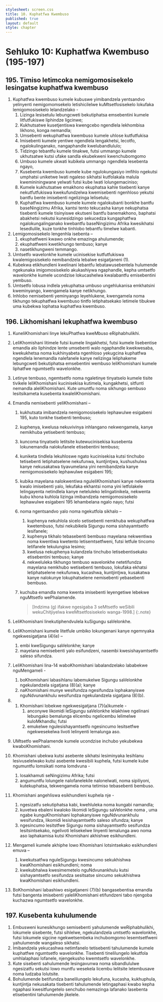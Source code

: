 ```yaml
---
stylesheet: screen.css
title: 10. Kuphatfwa Kwembuso
published: true
layout: default
style: chapter
---
```


# Sehluko 10: Kuphatfwa Kwembuso (195-197)

## 195. Timiso letimcoka nemigomosisekelo lesingatse kuphatfwa kwembuso

1.	Kuphatfwa kwembuso kumele kubuswe yimibandzela yentsandvo yelinyenti nemigomomsekelo letishicilelwe kuMtsetfosisekelo lokufaka lemigomosisekelo lelandzelako -
	1.	Lizinga lesisetulu lebungcweti bekutiphatsa emsebentini kumele litfutfukiswe liphindze ligcinwe;
	1.	Kukhutsatwe kusetjentiswa kwengcebo ngendlela lekhombisa likhono, konga nemandla;
	1.	Umsebenti wekuphatfwa kwembuso kumele uhlose kutfutfukisa
	1.	Imisebenti kumele yentiwe ngendlela lengakhetsi, lecotfo, ngalokulinganako, nangaphandle kwelubandlululo;
	1.	Tidzingo tebantfu kumele tinakwe, futsi ummango kumele ukhutsatwe kutsi ufake sandla ekubekweni kwenchubomgomo
	1.	Umbuso kumele ukwati kubikela ummango ngendlela lesebenta ngayo,
	1.	Kusebenta kwembuso kumele kube ngulokungasiyo imfihlo ngekutsi umphatsi uniketwe lwati ngaleso sikhatsi kutfolakala malula kwemininingwane yelwati futsi kube lwati lolungemaciniso;
	1.	Kumele kukhutsatwe emakhono ekuphatsa kahle tisebenti kanye nekutfutfukiswa kwekufundzelwa kwemisebenti ngenhloso yekutsi bantfu bente imisebenti ngelizinga lelisetulu;
	1.	Kuphatfwa kwembuso kumele kumele ngalokubanti bonkhe bantfu baseNingizimu Afrika, kantsi tento tekucasha kanye nekuphatsa tisebenti kumele tisinyiswe ekutseni bantfu banemakhono, baphatsi abakhetsi nekutsi kunesidzingo sekucedza kungaphatfwa ngalokungalinganako kwebantfu baseNingizimu Afrika kwesikhatsi lesedlulile, kuze tonkhe tinhlobo tebantfu timelwe kabanti.
2.	Lemigomosisekelo lengenhla isebenta –
	1.	ekuphatfweni kwawo onkhe emazinga ahulumende;
	1.	ekuphatfweni kwetikhungo tembuso; kanye
	1.	nasetikhungweni temmango.
3.	Umtsetfo wavelonkhe kumele ucinisekise kutfutfukiswa kwalemigosisekelo nemibandzela lebalwe esigatjaneni (1).
4.	Kubekwa etikhundleni kwelinani lebantfu lebatawusebentela hulumende ngekunaka imigomosisekelo akukashiywa ngaphandle, kepha umtsetfo wavelonkhe kumele ucondzise lokucashelwa kwalabantfu emisebentini yembuso.
5.	Umtsetfo lobusa indlela yekuphatsa umbuso ungehlukanisa emkhatsini kweminyango, kwengamela kanye netikhungo.
6.	Inhlobo nemisebenti yeminyango leyehlukene, kwengamela noma tikhungo tekuphatfwa kwembuso tintfo letiphatsekako letimele tibukwe uma kubekwa lophatsa kuphatfwa kwembuso.

## 196. Likhomishani lekuphatfwa kwembuso

1.	KuneliKhomishani linye lekuPhatfwa kweMbuso eRiphabhulikhi.
2.	LeliKhomishani litimele futsi kumele lingakhetsi, futsi kumele lisebentise emandla alo liphindze lente umsebenti walo ngaphandle kwekwesaba, kwekukhetsa noma kukhinyabeta ngenhloso yekugcina kuphatfwa ngendlela lenemandla nalefanele kanye nelizinga leliphakeme lebungcweti bekutiphatsa emsebentini wembuso leliKhomishani kumele liphatfwe ngumtsetfo wavelonkhe.
3.	Letinye tembuso, ngemtsetfo noma ngaletinye tinyatselo kumele tisite tivikele leliKhomishani kucinisekisa kutimela, kungakhetsi, sitfunti nemandla aleliKhomishani. Kute umuntfu noma sikhungo sembuso lesitsikameta kusebenta kwaleliKhomishani.
4.	Emandla nemisebenti yeliKhomishani –
	1.	kukhutsata imibandzela nemigomosisekelo lephawulwe esigabeni 195, kuto tonkhe tisebenti tembuso;
	1.	kuphenya, kwelusa nekuvivinya inhlangano nekwengamela, kanye nemikhuba yetisebenti tembuso;
	1.	kuncoma tinyatselo letitsite kutewucinisekisa kusebenta lokunemandla nalokufanele etisebentini tembuso;
	1.	kuniketa tindlela lekuhloswe ngato kucinisekisa kutsi tinchubo tetisebenti letiphatselene nekufunwa, kuntjintjwa, kushushulwa kanye nekusakatwa tiyavumelana yini nemibandzela kanye nemigomosisekelo lephawulwe esigabeni 195;
	1.	kubika mayelana nalokwentiwa nguleliKhomishani kanye nekwenta kwalo imisebenti yalo, lekufaka ekhantsi noma yini letfolakele lelingayenta netindlela kanye neteluleko lelingatinikela, nekwenta kubu khona kuhlola lizinga imibandzela nemigomosisekelo lephawulwe esigabeni 195 lehambelana ngalo nayo; futsi
	1.	noma ngentsandvo yalo noma ngekutfola sikhalo –
		1.	kuphenya nekuhlola sicelo setisebenti nemkhuba wekuphatfwa kwetembuso, futsi nekubikela Sigungu noma sishayamtsetfo lesifanele;
		1.	kuphenya tikhalo tebasebenti bembuso mayelana nekwentiwa noma kwentiwa kwetento letisemtsetfweni, futsi letfule tincomo letifanele tekulungisa lesimo;
		1.	kwelusa nekuphenya kulandzela tinchubo letisebentisekako etisebentini tembuso; kanye
		1.	nekweluleka tikhungo tembuso wavelonkhe netetifundza mayelana nemkhubo wetisebenti tembuso, lokufaka ekhatsi letiphatselene nekufunwa, kucashwa, kuntjintjwa, kusakatwa kanye nalokunye lokuphatselene nemisebenti yebasebenti bembuso.
	1.	kuchuba emandla noma kwenta imisebenti leyengetiwe lebekwe nguMtsetfo wePhalamende.

		> [Indzima (g) ifakwe ngesigaba 3 seMtsetfo weSibili wekuChitjiyelwa kweMtsetfosisekelo wanga-1998.]
		{:.note}

5.	LeliKhomishani linekutiphendvulela kuSigungu saVelonkhe.
6.	LeliKhomishani kumele litetfule umbiko lokungenani kanye ngemnyaka ngekwesigatjana (4)(e) –
	1.	embi kweSigungu saVelonkhe; kanye
	1.	mayelana nemisebenti yalo esifundzeni, nasembi kwesishayamtsetfo saleso sifundza.
7.	LeliKhomishani lina-14 waboKhomishani labalandzelako lababekwe nguMengameli -
	1.	boKhomishani labasihlanu labemukelwe Sigungu saVelonkhe ngekulandzela sigatjana (8)(a); kanye
	1.	naKhomishani munye wesifundza ngesifundza lophakanyiswe nguNdvunankhulu wesifundza ngekulandzela sigatjana (8)(b).
8.	
	1.	Khomishani lobekwe ngekwesigatjana (7)(a)kumele -
		1.	anconywe likomidi leSigungu saVelonkhe lelakhiwe ngelinani lebungako bemalunga elicembu ngelicembu lelimelwe kuloMkhandlu; futsi
		1.	emukelwe ngulesishayamtsetfo ngesincumo lesitsetfwe ngekwesekelwa livoti lelinyenti lemalunga aso.
9.	UMtsetfo wePhalamende kumele ucondzise inchubo yekubekwa kwaboKhomishani.
10.	Khomishani ubekwa kutsi asebente sikhatsi lesiminyaka lesihlanu lesivuselelwako kutsi asebente kwesibili kuphela, futsi kumele kube ngumuntfu lomsikati noma lomdvuna -
	1.	losakhamuti seNingizimu Afrika; futsi
	1.	angumuntfu lolungele nalofanelekile nalonelwati, noma sipiliyoni, kutekuphatsa, tekwengamela noma tetimiso tebasebenti bembuso.
11.	Khomishani angehliswa esikhundleni kuphela nje -
	1.	ngesizatfu sekutiphatsa kabi, kwehluleka noma kungabi namandla;
	1.	kuvetwa ebaleni kwaloko likomidi leSigungu saVelonkhe noma , uma ngabe kunguKhomishani lophakanyiswe nguNdvunankhulu wesifundza, likomidi lesishayamtsetfo saleso sifundza; kanye
	1.	ngesincumo lesitstfwe Sigungu noma sishayamtsetfo sesifundza lesitsintsekako, ngelivoti lelisekelwe linyenti lemalunga awo noma aso laphakamisa kutsi Khomishani akhishwe esikhundleni.
12.	Mengameli kumele akhiphe lowo Khomishani lotsintsekako esikhundleni emuva –
	1.	kwekutsatfwa nguleSigungu kwesincumo sekukhishwa kwaKhomishani esikhundleni; noma
	1.	kwekubhalwa kwesimemetelo nguNdvunankhulu kutsi sishayamtsetfo sesifundza sesitsatse sincumo sekukhishwa kwaKhomishani esikhundleni.
13.	BoKhomishani labashiwo esigatjaneni (7)(b) bangasebentisa emandla futsi bangenta imisebenti yaleliKhomishani etifundzeni tabo njengoba kuchazwa ngumtsetfo wavelonkhe.

## 197. Kusebenta kuhulumende

1.	Embusweni kunesikhungo semisebenti yahulumende weRiphabhulikhi, lokumele sisebente, futsi sihlelwe, ngekulandzela umtsetfo wavelonkhe, futsi lokumele sigcine ngekwetsembeka inchubomgomo lesemtsetfweni yahulumende wangaleso sikhatsi.
2.	Imibandzela yekucashwa netimfanelo tetisebenti tahulumende kumele kuphatfwe ngumtsetfo wavelonkhe. Tisebenti tinelilungelo lekutfola umhlalaphasi lofanele, njengekusho kwemtsetfo wavelonkhe.
3.	Kute sisebenti sahulumende lesingavunwa noma sibandlululwe ngesizatfu sekutsi lowo muntfu wesekela licembu lelitsite letembusave noma ludzaba lolutsite.
4.	Bohulumende betifundza banelilungelo lekufuna, kucasha, kukhuphula, kuntjintja nekusakata tisebenti tahulumende letingaphasi kwabo kepha ngaphasi kwesitfungetelo senchubo nemazinga lafanako lasebenta etisebentini tahulumende jikelele.
